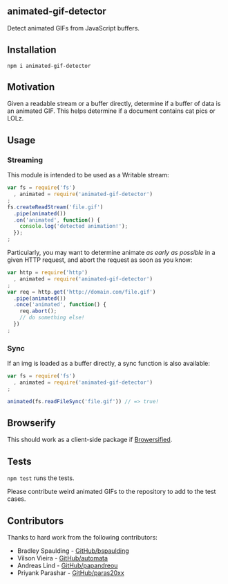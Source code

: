 animated-gif-detector
---
Detect animated GIFs from JavaScript buffers.

## Installation

`npm i animated-gif-detector`

## Motivation

Given a readable stream or a buffer directly, determine if a buffer of data is an animated GIF. This helps determine if a document contains cat pics or LOLz.

## Usage

### Streaming

This module is intended to be used as a Writable stream:

```js
var fs = require('fs')
  , animated = require('animated-gif-detector')
;
fs.createReadStream('file.gif')
  .pipe(animated())
  .on('animated', function() {
    console.log('detected animation!');
  }); 
;
```

Particularly, you may want to determine animate *as early as possible* in a given HTTP request, and abort the request as soon as you know:

```js
var http = require('http')
  , animated = require('animated-gif-detector')
;
var req = http.get('http://domain.com/file.gif')
  .pipe(animated())
  .once('animated', function() {
    req.abort();
    // do something else!
  })
;
```

### Sync

If an img is loaded as a buffer directly, a sync function is also available:

```js
var fs = require('fs')
  , animated = require('animated-gif-detector')
;

animated(fs.readFileSync('file.gif')) // => true!
```

## Browserify

This should work as a client-side package if [Browersified](http://browserify.org/).

## Tests

`npm test` runs the tests.

Please contribute weird animated GIFs to the repository to add to the test cases.

## Contributors

Thanks to hard work from the following contributors:

- Bradley Spaulding - [GitHub/bspaulding](https://github.com/bspaulding)
- Vilson Vieira - [GitHub/automata](https://github.com/automata)
- Andreas Lind - [GitHub/papandreou](https://github.com/papandreou)
- Priyank Parashar - [GitHub/paras20xx](https://github.com/paras20xx)
